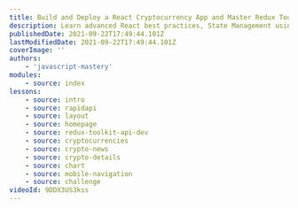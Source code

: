 ```yaml
---
title: Build and Deploy a React Cryptocurrency App and Master Redux Toolkit in One Video
description: Learn advanced React best practices, State Management using Redux Toolkit, UI Creation using Ant Design, creating charts using Chart.js, and fetching data from multiple sources using RapidAPI while building the best Cryptocurrency App on YouTube - Cryptoverse.
publishedDate: 2021-09-22T17:49:44.101Z
lastModifiedDate: 2021-09-22T17:49:44.101Z
coverImage: ''
authors:
    - 'javascript-mastery'
modules:
    - source: index
lessons:
    - source: intro
    - source: rapidapi
    - source: layout
    - source: homepage
    - source: redux-toolkit-api-dev
    - source: cryptocurrencies
    - source: crypto-news
    - source: crypto-details
    - source: chart
    - source: mobile-navigation
    - source: challenge
videoId: 9DDX3US3kss
---
```

